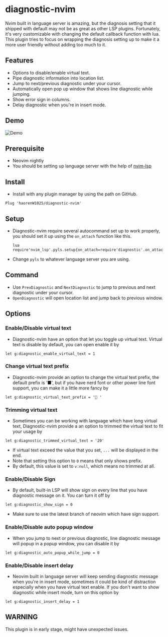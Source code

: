 # diagnostic-nvim

Nvim built in language server is amazing, but the diagnosis setting that it shipped with default
may not be as great as other LSP plugins. Fortunately, it's very customizable with changing
the default callback function with lua. This plugin tries to focus on wrapping the
diagnosis setting up to make it a more user friendly without adding too much to it.

## Features

- Options to disable/enable virtual text.
- Pipe diagnostic information into location list.
- Jump to next/previous diagnostic under your cursor.
- Automatically open pop up window that shows line diagnostic while jumping.
- Show error sign in columns.
- Delay diagnostic when you're in insert mode.

## Demo
![Demo](https://user-images.githubusercontent.com/35623968/75627012-6824f380-5c07-11ea-8f25-59ce1751e902.gif)

## Prerequisite
- Neovim nightly
- You should be setting up language server with the help of [nvim-lsp](https://github.com/neovim/nvim-lsp)

## Install

- Install with any plugin manager by using the path on GitHub.
```
Plug 'haorenW1025/diagnostic-nvim'
```

## Setup
- Diagnostic-nvim require several autocommand set up to work properly, you should
  set it up using the `on_attach` function like this.
  ```
  lua require'nvim_lsp'.pyls.setup{on_attach=require'diagnostic'.on_attach}
  ```
- Change `pyls` to whatever language server you are using.

## Command
- Use `PrevDiagnostic` and `NextDiagnostic` to jump to previous and next diagnostic
  under your cursor.
- `OpenDiagnostic` will open location list and jump back to previous window.

## Options

### Enable/Disable virtual text
- Diagnostic-nvim have an option that let you toggle up virtual text. Virtual text
is disable by default, you can open enable it by
```
let g:diagnostic_enable_virtual_text = 1
```

### Change virtual text prefix
- Diagnostic-nvim provide an option to change the virtual text prefix, the default
prefix is '■', but if you have nerd font or other power line font support, you can
make it a little more fancy by
```
let g:diagnostic_virtual_text_prefix = ' '
```

### Trimming virtual text
- Sometimes you can be working with language which have long virtual text, Diagnostic-nvim
provide a an option to trimmed the virtual text to fit your usage by
```
let g:diagnostic_trimmed_virtual_text = '20'
```
- If virtual text exceed the value that you set, `...` will be displayed in the end.
- Note that setting this option to `0` means that only shows prefix.
- By default, this value is set to `v:null`, which means no trimmed at all.

### Enable/Disable Sign
- By default, built-in LSP will show sign on every line that you have diagnostic
message on it. You can turn it off by
```
let g:diagnostic_show_sign = 0
```
- Make sure to use the latest branch of neovim which have sign support.

### Enable/Disable auto popup window
- When you jump to next or previous diagnostic, line diagnostic message will popup
in a popup window, you can disable it by
```
let g:diagnostic_auto_popup_while_jump = 0
```

### Enable/Disable insert delay
- Neovim built in language server will keep sending diagnostic message when you're
in insert mode, sometimes it could be kind of distraction especially when you have
virtual text enable. If you don't want to show diagnostic while insert mode, turn
on this option by
```
let g:diagnostic_insert_delay = 1
```

<!-- ## Future Work -->

<!-- - [ ] Option to change virtual text format. -->

## WARNING
This plugin is in early stage, might have unexpected issues.

